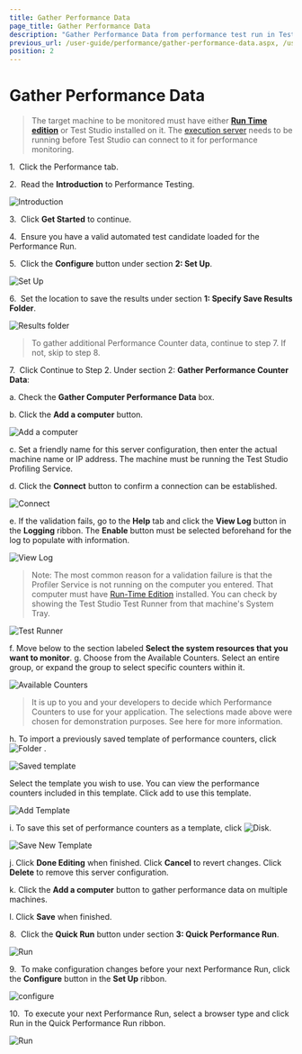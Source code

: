 ```yaml
---
title: Gather Performance Data
page_title: Gather Performance Data
description: "Gather Performance Data from performance test run in Test Studio."
previous_url: /user-guide/performance/gather-performance-data.aspx, /user-guide/performance/gather-performance-data
position: 2
---
```

# Gather Performance Data

> The target machine to be monitored must have either <a href="/general-information/test-studio-run-time" target="_blank">**Run Time edition**</a> or Test Studio installed on it. The <a href="/features/scheduling-test-runs/create-execution-server" target="_blank">execution server</a> needs to be running before Test Studio can connect to it for performance monitoring.

1.&nbsp; Click the Performance tab.

2.&nbsp; Read the **Introduction** to Performance Testing.

![Introduction][1]

3.&nbsp; Click **Get Started** to continue. 

4.&nbsp; Ensure you have a valid automated test candidate loaded for the Performance Run.

5.&nbsp; Click the **Configure** button under section **2: Set Up**.

![Set Up][2]

6.&nbsp; Set the location to save the results under section **1: Specify Save Results Folder**.

![Results folder][3]

> To gather additional Performance Counter data, continue to step 7. If not, skip to step 8. 

7.&nbsp; Click Continue to Step 2. Under section 2: **Gather Performance Counter Data**:

a. Check the **Gather Computer Performance Data** box.

b. Click the **Add a computer** button.

![Add a computer][4]

c. Set a friendly name for this server configuration, then enter the actual machine name or IP address. The machine must be running the Test Studio Profiling Service.

d. Click the **Connect** button to confirm a connection can be established. 

![Connect][5]

e. If the validation fails, go to the **Help** tab and click the **View Log** button in the **Logging** ribbon. The **Enable** button must be selected beforehand for the log to populate with information. 

![View Log][6]

>  Note: The most common reason for a validation failure is that the Profiler Service is not running on the computer you entered. That computer must have <a href="/general-information/test-studio-run-time" target="_blank">Run-Time Edition</a> installed. You can check by showing the Test Studio Test Runner from that machine's System Tray. 

![Test Runner][7]

f. Move below to the section labeled **Select the system resources that you want to monitor**.
g. Choose from the Available Counters. Select an entire group, or expand the group to select specific counters within it.

![Available Counters][8]

> It is up to you and your developers to decide which Performance Counters to use for your application. The selections made above were chosen for demonstration purposes. See here for more information.

h. To import a previously saved template of performance counters, click ![Folder][9] .

![Saved template][10]

Select the template you wish to use. You can view the performance counters included in this template. Click add to use this template.

![Add Template][11]

i. To save this set of performance counters as a template, click ![Disk][12].

![Save New Template][13]

j. Click **Done Editing** when finished. Click **Cancel** to revert changes. Click **Delete** to remove this server configuration.

k. Click the **Add a computer** button to gather performance data on multiple machines.

l. Click **Save** when finished.

8.&nbsp; Click the **Quick Run** button under section **3: Quick Performance Run**. 

![Run][14]

9.&nbsp; To make configuration changes before your next Performance Run, click the **Configure** button in the **Set Up** ribbon.

![configure][15]

10.&nbsp; To execute your next Performance Run, select a browser type and click Run in the Quick Performance Run ribbon.

![Run][16]

[1]: /img/features/testing-types/performance-testing/gather-perfomance-data/fig1.png
[2]: /img/features/testing-types/performance-testing/gather-perfomance-data/fig2.png
[3]: /img/features/testing-types/performance-testing/gather-perfomance-data/fig3.png
[4]: /img/features/testing-types/performance-testing/gather-perfomance-data/fig4.png
[5]: /img/features/testing-types/performance-testing/gather-perfomance-data/fig5.png
[6]: /img/features/testing-types/performance-testing/gather-perfomance-data/fig6.png
[7]: /img/features/testing-types/performance-testing/gather-perfomance-data/fig7.png
[8]: /img/features/testing-types/performance-testing/gather-perfomance-data/fig8.png
[9]: /img/features/testing-types/performance-testing/gather-perfomance-data/fig9.png
[10]: /img/features/testing-types/performance-testing/gather-perfomance-data/fig10.png
[11]: /img/features/testing-types/performance-testing/gather-perfomance-data/fig11.png
[12]: /img/features/testing-types/performance-testing/gather-perfomance-data/fig12.png
[13]: /img/features/testing-types/performance-testing/gather-perfomance-data/fig13.png
[14]: /img/features/testing-types/performance-testing/gather-perfomance-data/fig14.png
[15]: /img/features/testing-types/performance-testing/gather-perfomance-data/fig15.png
[16]: /img/features/testing-types/performance-testing/gather-perfomance-data/fig16.png
